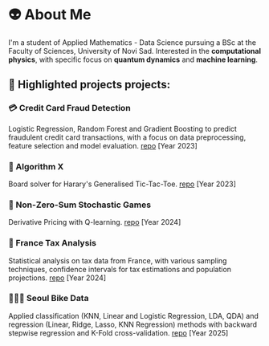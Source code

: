 # 👽 About Me

I'm a student of Applied Mathematics - Data Science pursuing a BSc at the Faculty of Sciences, University of Novi Sad. Interested in the **computational physics**, with specific focus on **quantum dynamics** and **machine learning**.

## 🚀 Highlighted projects projects:

### 💳 Credit Card Fraud Detection
Logistic Regression, Random Forest and Gradient Boosting to predict fraudulent credit card transactions, with a focus on data preprocessing, feature selection and model evaluation. [repo](https://github.com/al3gzy/credit_card_fraud) [Year 2023]

### 🧩 Algorithm X
Board solver for Harary's Generalised Tic-Tac-Toe. [repo](https://github.com/al3gzy/animal_t3) [Year 2023]

### 🎲 Non-Zero-Sum Stochastic Games
Derivative Pricing with Q-learning. [repo](https://github.com/al3gzy/q-learning_non-zero-sum) [Year 2024]

### 🧾 France Tax Analysis
Statistical analysis on tax data from France, with various sampling techniques, confidence intervals for tax estimations and population projections. [repo](https://github.com/al3gzy/france-tax) [Year 2024]


### 🚴🏼‍♂️ Seoul Bike Data
Applied classification (KNN, Linear and Logistic Regression, LDA, QDA) and regression (Linear, Ridge, Lasso, KNN Regression) methods with backward stepwise regression and K-Fold cross-validation. [repo](https://github.com/al3gzy/seoulbikedata) [Year 2025]
